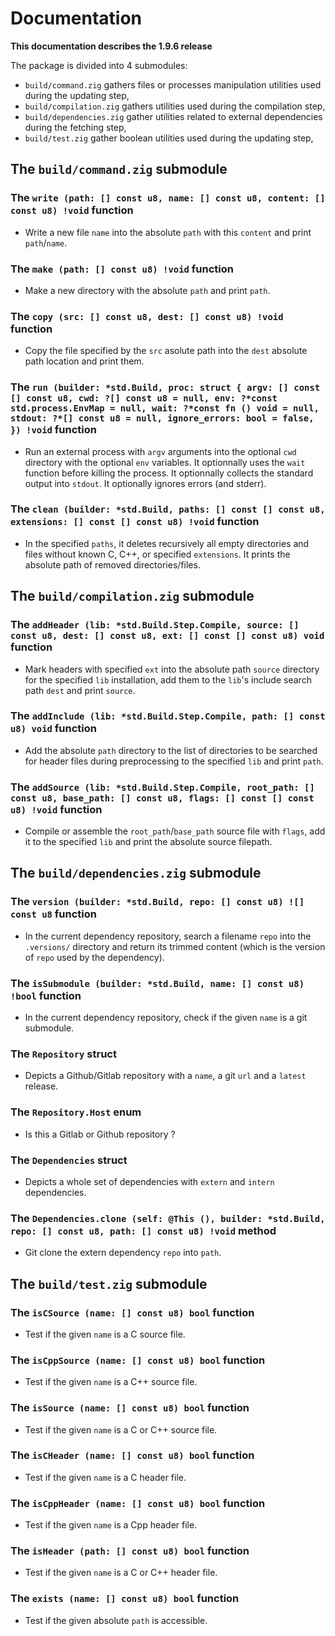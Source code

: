 # Documentation

**This documentation describes the 1.9.6 release**

The package is divided into 4 submodules:
* `build/command.zig` gathers files or processes manipulation utilities used during the updating step,
* `build/compilation.zig` gathers utilities used during the compilation step,
* `build/dependencies.zig` gather utilities related to external dependencies during the fetching step,
* `build/test.zig` gather boolean utilities used during the updating step,

## The `build/command.zig` submodule

### The `write (path: [] const u8, name: [] const u8, content: [] const u8) !void` function

* Write a new file `name` into the absolute `path` with this `content` and print `path`/`name`.

### The `make (path: [] const u8) !void` function

* Make a new directory with the absolute `path` and print `path`.

### The `copy (src: [] const u8, dest: [] const u8) !void` function

* Copy the file specified by the `src` asolute path into the `dest` absolute path location and print them.

### The `run (builder: *std.Build, proc: struct { argv: [] const [] const u8, cwd: ?[] const u8 = null, env: ?*const std.process.EnvMap = null, wait: ?*const fn () void = null, stdout: ?*[] const u8 = null, ignore_errors: bool = false, }) !void` function

* Run an external process with `argv` arguments into the optional `cwd` directory with the optional `env` variables. It optionnally uses the `wait` function before killing the process. It optionnally collects the standard output into `stdout`. It optionally ignores errors (and stderr).

### The `clean (builder: *std.Build, paths: [] const [] const u8, extensions: [] const [] const u8) !void` function

* In the specified `paths`, it deletes recursively all empty directories and files without known C, C++, or specified `extensions`. It prints the absolute path of removed directories/files.

## The `build/compilation.zig` submodule

### The `addHeader (lib: *std.Build.Step.Compile, source: [] const u8, dest: [] const u8, ext: [] const [] const u8) void` function

* Mark headers with specified `ext` into the absolute path `source` directory for the specified `lib` installation, add them to the `lib`'s include search path `dest` and print `source`.

### The `addInclude (lib: *std.Build.Step.Compile, path: [] const u8) void` function

* Add the absolute `path` directory to the list of directories to be searched for header files during preprocessing to the specified `lib` and print `path`.

### The `addSource (lib: *std.Build.Step.Compile, root_path: [] const u8, base_path: [] const u8, flags: [] const [] const u8) !void` function

* Compile or assemble the `root_path`/`base_path` source file with `flags`, add it to the specified `lib` and print the absolute source filepath.

## The `build/dependencies.zig` submodule

### The `version (builder: *std.Build, repo: [] const u8) ![] const u8` function

* In the current dependency repository, search a filename `repo` into the `.versions/` directory and return its trimmed content (which is the version of `repo` used by the dependency).

### The `isSubmodule (builder: *std.Build, name: [] const u8) !bool` function

* In the current dependency repository, check if the given `name` is a git submodule.

### The `Repository` struct

* Depicts a Github/Gitlab repository with a `name`, a git `url` and a `latest` release.

### The `Repository.Host` enum

* Is this a Gitlab or Github repository ?

### The `Dependencies` struct

* Depicts a whole set of dependencies with `extern` and `intern` dependencies.

### The `Dependencies.clone (self: @This (), builder: *std.Build, repo: [] const u8, path: [] const u8) !void` method

* Git clone the extern dependency `repo` into `path`.

## The `build/test.zig` submodule

### The `isCSource (name: [] const u8) bool` function

* Test if the given `name` is a C source file.

### The `isCppSource (name: [] const u8) bool` function

* Test if the given `name` is a C++ source file.

### The `isSource (name: [] const u8) bool` function

* Test if the given `name` is a C or C++ source file.

### The `isCHeader (name: [] const u8) bool` function

* Test if the given `name` is a C header file.

### The `isCppHeader (name: [] const u8) bool` function

* Test if the given `name` is a Cpp header file.

### The `isHeader (path: [] const u8) bool` function

* Test if the given `name` is a C or C++ header file.

### The `exists (name: [] const u8) bool` function

* Test if the given absolute `path` is accessible.
